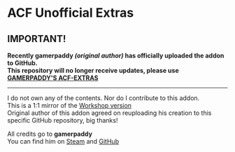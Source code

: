 # ACF Unofficial Extras

## IMPORTANT!
**Recently gamerpaddy *(original author)* has officially uploaded the addon to GitHub.**  
**This repository will no longer receive updates, please use [GAMERPADDY'S ACF-EXTRAS](https://github.com/gamerpaddy/ACF-Extras)**  
___
I do not own any of the contents. Nor do I contribute to this addon.  
This is a 1:1 mirror of the [Workshop version](https://steamcommunity.com/sharedfiles/filedetails/?id=356521204)  
Original author of this addon agreed on reuploading his creation to this specific GitHub repository, big thanks!

All credits go to **gamerpaddy**  
You can find him on [Steam](http://steamcommunity.com/profiles/76561197997668955) and [GitHub](https://github.com/gamerpaddy)
